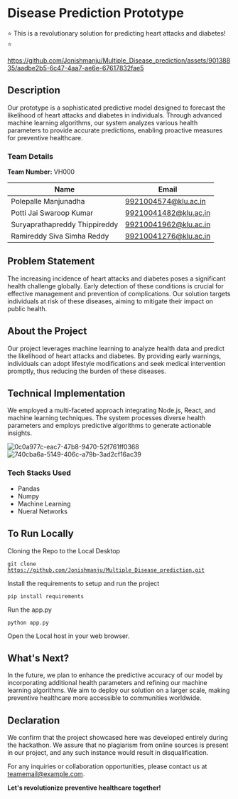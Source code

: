 # Disease Prediction Prototype

⭐️ This is a revolutionary solution for predicting heart attacks and diabetes! ⭐️


https://github.com/Jonishmanju/Multiple_Disease_prediction/assets/90138835/aadbe2b5-6c47-4aa7-ae6e-67617832fae5




## Description
Our prototype is a sophisticated predictive model designed to forecast the likelihood of heart attacks and diabetes in individuals. Through advanced machine learning algorithms, our system analyzes various health parameters to provide accurate predictions, enabling proactive measures for preventive healthcare.

### Team Details
**Team Number:** VH000

| Name                      | Email                  |
|---------------------------|------------------------|
| Polepalle Manjunadha      | 9921004574@klu.ac.in   |
| Potti Jai Swaroop Kumar   | 99210041482@klu.ac.in  |
| Suryaprathapreddy Thippireddy | 99210041962@klu.ac.in  |
| Ramireddy Siva Simha Reddy | 99210041276@klu.ac.in  |

## Problem Statement
The increasing incidence of heart attacks and diabetes poses a significant health challenge globally. Early detection of these conditions is crucial for effective management and prevention of complications. Our solution targets individuals at risk of these diseases, aiming to mitigate their impact on public health.

## About the Project
Our project leverages machine learning to analyze health data and predict the likelihood of heart attacks and diabetes. By providing early warnings, individuals can adopt lifestyle modifications and seek medical intervention promptly, thus reducing the burden of these diseases.

## Technical Implementation
We employed a multi-faceted approach integrating Node.js, React, and machine learning techniques. The system processes diverse health parameters and employs predictive algorithms to generate actionable insights.

![0c0a977c-eac7-47b8-9470-52f761ff0368](https://github.com/Jonishmanju/Multiple_Disease_prediction/assets/90138835/c43c0867-7b9c-4b4b-97ba-be7044b027b6)
![740cba6a-5149-406c-a79b-3ad2cf16ac39](https://github.com/Jonishmanju/Multiple_Disease_prediction/assets/90138835/bbbacf14-5051-4021-b777-a8e2bb0129e6)



### Tech Stacks Used
- Pandas
- Numpy
- Machine Learning
- Nueral Networks

## To Run Locally
Cloning the Repo to the Local Desktop

<code>git clone https://github.com/Jonishmanju/Multiple_Disease_prediction.git</code>

Install the requirements to setup and run the project

<code>pip install requirements</code>

Run the app.py 

<code>python app.py</code>

Open the Local host in your web browser.


## What's Next?
In the future, we plan to enhance the predictive accuracy of our model by incorporating additional health parameters and refining our machine learning algorithms. We aim to deploy our solution on a larger scale, making preventive healthcare more accessible to communities worldwide.

## Declaration
We confirm that the project showcased here was developed entirely during the hackathon. We assure that no plagiarism from online sources is present in our project, and any such instance would result in disqualification.

For any inquiries or collaboration opportunities, please contact us at [teamemail@example.com](mailto:manjunadhapolepalle2003@example.com).

**Let's revolutionize preventive healthcare together!**

